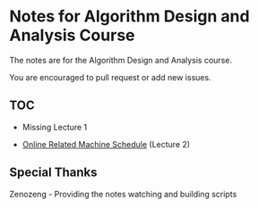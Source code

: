 # Notes for Algorithm Design and Analysis Course

The notes are for the Algorithm Design and Analysis course. 

You are encouraged to pull request or add new issues.

## TOC

- Missing Lecture 1


- [Online Related Machine Schedule](http://zhudhjen.github.io/AlgorithmDesignNotes/dist/online_related_machine.html) (Lecture 2)

## Special Thanks

Zenozeng - Providing the notes watching and building scripts